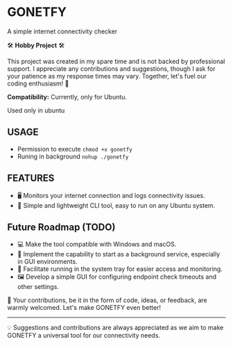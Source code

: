 # GONETFY
A simple internet connectivity checker

🛠️ **Hobby Project** 🛠️

This project was created in my spare time and is not backed by professional support. I appreciate any contributions and suggestions, though I ask for your patience as my response times may vary. Together, let's fuel our coding enthusiasm! 🚀

**Compatibility:** Currently, only for Ubuntu.

Used only in ubuntu
## USAGE
- Permission to execute
  `chmod +x gonetfy`
- Runing in background
`nohup ./gonetfy`

## FEATURES
- 🖥️  Monitors your internet connection and logs connectivity issues.
- 🚀  Simple and lightweight CLI tool, easy to run on any Ubuntu system.

## Future Roadmap (TODO)
- 💻  Make the tool compatible with Windows and macOS.
- 🚀  Implement the capability to start as a background service, especially in GUI environments.
- 📌  Facilitate running in the system tray for easier access and monitoring.
- 🖼️  Develop a simple GUI for configuring endpoint check timeouts and other settings.

🙏  Your contributions, be it in the form of code, ideas, or feedback, are warmly welcomed. Let's make GONETFY even better!

---

💡 Suggestions and contributions are always appreciated as we aim to make GONETFY a universal tool for our connectivity needs.
